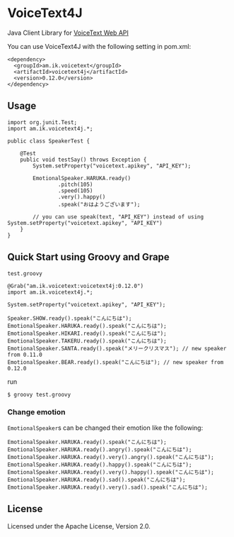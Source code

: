 # VoiceText4J
Java Client Library for [VoiceText Web API](https://cloud.voicetext.jp/webapi)

You can use VoiceText4J with the following setting in pom.xml:

    <dependency>
      <groupId>am.ik.voicetext</groupId>
      <artifactId>voicetext4j</artifactId>
      <version>0.12.0</version>
    </dependency>

## Usage

    import org.junit.Test;
    import am.ik.voicetext4j.*;
    
    public class SpeakerTest {
    
        @Test
        public void testSay() throws Exception {
            System.setProperty("voicetext.apikey", "API_KEY");
            
            EmotionalSpeaker.HARUKA.ready()
                    .pitch(105)
                    .speed(105)
                    .very().happy()
                    .speak("おはようございます");
                    
            // you can use speak(text, "API_KEY") instead of using System.setProperty("voicetext.apikey", "API_KEY")
        }
    }


## Quick Start using Groovy and Grape

`test.groovy`

    @Grab("am.ik.voicetext:voicetext4j:0.12.0")
    import am.ik.voicetext4j.*;
    
    System.setProperty("voicetext.apikey", "API_KEY");
    
    Speaker.SHOW.ready().speak("こんにちは");
    EmotionalSpeaker.HARUKA.ready().speak("こんにちは");
    EmotionalSpeaker.HIKARI.ready().speak("こんにちは");
    EmotionalSpeaker.TAKERU.ready().speak("こんにちは");
    EmotionalSpeaker.SANTA.ready().speak("メリークリスマス"); // new speaker from 0.11.0
    EmotionalSpeaker.BEAR.ready().speak("こんにちは"); // new speaker from 0.12.0

run

    $ groovy test.groovy
    
### Change emotion

`EmotionalSpeaker`s can be changed their emotion like the following:

    EmotionalSpeaker.HARUKA.ready().speak("こんにちは");
    EmotionalSpeaker.HARUKA.ready().angry().speak("こんにちは");
    EmotionalSpeaker.HARUKA.ready().very().angry().speak("こんにちは");
    EmotionalSpeaker.HARUKA.ready().happy().speak("こんにちは");
    EmotionalSpeaker.HARUKA.ready().very().happy().speak("こんにちは");
    EmotionalSpeaker.HARUKA.ready().sad().speak("こんにちは");
    EmotionalSpeaker.HARUKA.ready().very().sad().speak("こんにちは");

## License

Licensed under the Apache License, Version 2.0.
